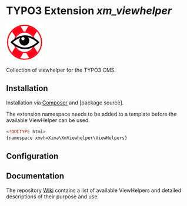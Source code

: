 # TYPO3 Extension *xm_viewhelper*
![ddev logo](Resources/Public/xm-viewhelper-100.png)

Collection of viewhelper for the TYPO3 CMS.

## Installation

Installation via [Composer](https://getcomposer.org/) and [package source].

The extension namespace needs to be added to a template before the available ViewHelper can be used.

```html
<!DOCTYPE html>
{namespace xmvh=Xima\XmViewhelper\ViewHelpers}
```

## Configuration

## Documentation

The repository [Wiki](https://github.com/xima-media/xm-viewhelper/wiki) contains a list of available ViewHelpers and detailed descriptions of their purpose and use.


